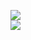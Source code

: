 [![](https://img.shields.io/badge/Made%20With-Github%20Spray-lightgrey.svg?style=for-the-badge&logo=github)](https://github.com/Annihil/github-spray#17871)  
[![](https://i.imgur.com/2DrTn0Z.gif)](https://github.com/Annihil/github-spray)